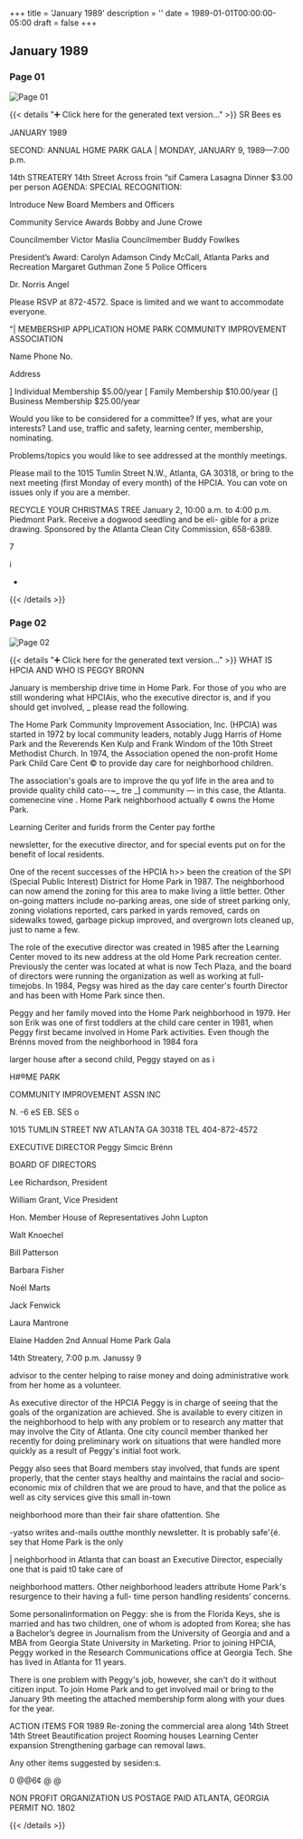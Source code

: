 +++
title = 'January 1989'
description = ''
date = 1989-01-01T00:00:00-05:00
draft = false
+++

## January 1989


### Page 01

![Page 01](/1989-01_01.jpg)

{{< details "➕ Click here for the generated text version..." >}}
SR Bees es

JANUARY 1989

SECOND: ANNUAL HGME PARK GALA |
MONDAY, JANUARY 9, 1989—7:00 p.m.

14th STREATERY
14th Street Across froin “sif Camera
Lasagna Dinner
$3.00 per person
AGENDA: SPECIAL RECOGNITION:

Introduce New Board Members and Officers

Community Service Awards Bobby and June Crowe

Councilmember Victor Maslia
Councilmember Buddy Fowlkes

President’s Award: Carolyn Adamson
Cindy McCall, Atlanta Parks and Recreation
Margaret Guthman Zone 5 Police Officers

Dr. Norris Angel

Please RSVP at 872-4572. Space is limited and we want to accommodate everyone.

"| MEMBERSHIP APPLICATION HOME PARK COMMUNITY IMPROVEMENT ASSOCIATION

Name Phone No.

Address

] Individual Membership $5.00/year [ Family Membership $10.00/year (] Business Membership $25.00/year

Would you like to be considered for a committee? If yes, what are your interests? Land use, traffic and safety,
learning center, membership, nominating.

Problems/topics you would like to see addressed at the monthly meetings.

Please mail to the 1015 Tumlin Street N.W., Atlanta, GA 30318, or bring to the next meeting (first Monday of every month) of the HPCIA. You
can vote on issues only if you are a member.

RECYCLE YOUR CHRISTMAS TREE
January 2, 10:00 a.m. to 4:00 p.m. Piedmont Park. Receive a dogwood seedling and be eli-
gible for a prize drawing. Sponsored by the Atlanta Clean City Commission, 658-6389.

7

i

-


{{< /details >}}




### Page 02

![Page 02](/1989-01_02.jpg)

{{< details "➕ Click here for the generated text version..." >}}
WHAT IS HPCIA AND
WHO IS PEGGY BRONN

January is membership drive time in Home Park. For
those of you who are still wondering what HPCIAis, who
the executive director is, and if you should get involved,
_ please read the following.

The Home Park Community Improvement
Association, Inc. (HPCIA) was started in 1972 by local
community leaders, notably Jugg Harris of Home Park
and the Reverends Ken Kulp and Frank Windom of the
10th Street Methodist Church. In 1974, the Association
opened the non-profit Home Park Child Care Cent © to
provide day care for neighborhood children.

The association's goals are to improve the qu yof
life in the area and to provide quality child cato--~_ tre _]
community — in this case, the Atlanta. comenecine vine .
Home Park neighborhood actually ¢ owns the Home Park.

Learning Ceriter and furids frorm the Center pay forthe

newsletter, for the executive director, and for special
events put on for the benefit of local residents.

One of the recent successes of the HPCIA h>> been
the creation of the SPI (Special Public Interest) District for
Home Park in 1987. The neighborhood can now amend
the zoning for this area to make living a little better. Other
on-going matters include no-parking areas, one side of
street parking only, zoning violations reported, cars
parked in yards removed, cards on sidewalks towed,
garbage pickup improved, and overgrown lots cleaned
up, just to name a few.

The role of the executive director was created in 1985
after the Learning Center moved to its new address at the
old Home Park recreation center. Previously the center
was located at what is now Tech Plaza, and the board of
directors were running the organization as well as
working at full-timejobs. In 1984, Pegsy was hired as the
day care center's fourth Director and has been with Home
Park since then.

Peggy and her family moved into the Home Park
neighborhood in 1979. Her son Erik was one of first
toddlers at the child care center in 1981, when Peggy first
became involved in Home Park activities. Even though
the Brénns moved from the neighborhood in 1984 fora

larger house after a second child, Peggy stayed on as i

H#®ME PARK

COMMUNITY IMPROVEMENT ASSN INC

N. -6 eS EB. SES o

1015 TUMLIN STREET NW ATLANTA GA 30318 TEL 404-872-4572

EXECUTIVE DIRECTOR
Peggy Simcic Brénn

BOARD OF DIRECTORS

Lee Richardson, President

William Grant, Vice President

Hon. Member House of
Representatives John Lupton

Walt Knoechel

Bill Patterson

Barbara Fisher

Noél Marts

Jack Fenwick

Laura Mantrone

Elaine Hadden 2nd Annual Home Park Gala

14th Streatery, 7:00 p.m. Janussy 9

advisor to the center helping to raise money and doing
administrative work from her home as a volunteer.

As executive director of the HPCIA Peggy is in charge
of seeing that the goals of the organization are achieved.
She is available to every citizen in the neighborhood to
help with any problem or to research any matter that may
involve the City of Atlanta. One city council member
thanked her recently for doing preliminary work on
situations that were handled more quickly as a result of
Peggy's initial foot work.

Peggy also sees that Board members stay involved,
that funds are spent properly, that the center stays
healthy and maintains the racial and socio-economic mix
of children that we are proud to have, and that the police
as well as city services give this small in-town

neighborhood more than their fair share ofattention. She

-yatso writes and-mails outthe monthly newsletter.
It is probably safe'{é. sey that Home Park is the only

| neighborhood in Atlanta that can boast an Executive
Director, especially one that is paid t0 take care of

neighborhood matters. Other neighborhood leaders
attribute Home Park's resurgence to their having a full-
time person handling residents’ concerns.

Some personalinformation on Peggy: she is from the
Florida Keys, she is married and has two children, one of
whom is adopted from Korea; she has a Bachelor’s
degree in Journalism from the University of Georgia and
and a MBA from Georgia State University in Marketing.
Prior to joining HPCIA, Peggy worked in the Research
Communications office at Georgia Tech. She has lived in
Atlanta for 11 years.

There is one problem with Peggy's job, however, she
can't do it without citizen input. To join Home Park and
to get involved mail or bring to the January 9th meeting
the attached membership form along with your dues for
the year.

ACTION ITEMS FOR 1989
Re-zoning the commercial area along 14th Street
14th Street Beautification project
Rooming houses
Learning Center expansion
Strengthening garbage can removal laws.

Any other items suggested by sesiden:s.

0 @@6¢ @ @

NON PROFIT
ORGANIZATION
US POSTAGE PAID
ATLANTA, GEORGIA
PERMIT NO. 1802


{{< /details >}}



